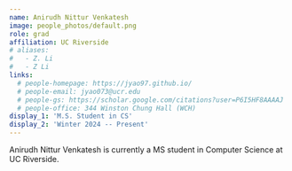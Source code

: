 ```yaml
---
name: Anirudh Nittur Venkatesh
image: people_photos/default.png
role: grad
affiliation: UC Riverside
# aliases:
#   - Z. Li
#   - Z Li
links:
  # people-homepage: https://jyao97.github.io/
  # people-email: jyao073@ucr.edu
  # people-gs: https://scholar.google.com/citations?user=P6I5HF8AAAAJ
  # people-office: 344 Winston Chung Hall (WCH)
display_1: 'M.S. Student in CS'
display_2: 'Winter 2024 -- Present'
---
```


Anirudh Nittur Venkatesh is currently a MS student in Computer Science at UC Riverside.